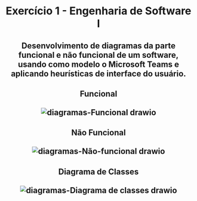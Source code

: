 # <p align=center>Exercício 1 - Engenharia de Software I</p>
## <p align=center>Desenvolvimento de diagramas da parte funcional e não funcional de um software, usando como modelo o Microsoft Teams e aplicando heurísticas de interface do usuário.</p>

## <p align=center> Funcional <br><br>![diagramas-Funcional drawio](https://user-images.githubusercontent.com/90328897/158244861-bc685159-c98e-4d7d-af50-b5b4fe1b7d86.png) </p>


## <p align=center> Não Funcional <br> <br>![diagramas-Não-funcional drawio](https://user-images.githubusercontent.com/90328897/158247691-84bb220f-6287-43aa-9165-b5684ec0cdf3.png) </p>

## <p align=center> Diagrama de Classes <br> <br> ![diagramas-Diagrama de classes drawio](https://user-images.githubusercontent.com/90328897/158248454-4bc6f2ac-8490-4ebc-986c-128dcc914ce6.png) </p>
